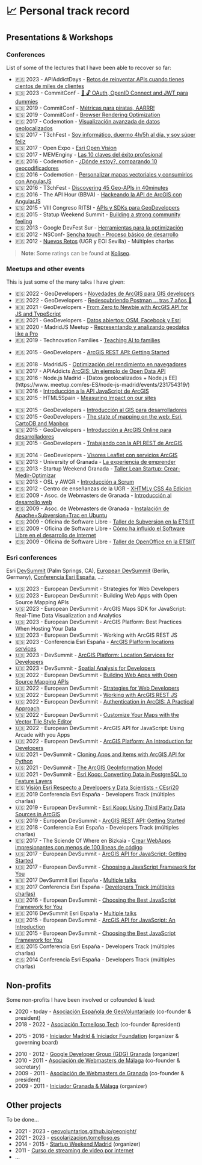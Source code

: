 # 📈 Personal track record

<!-- <iframe src="http://cdn.knightlab.com/libs/timeline/latest/embed/index.html?source=0Ajgk_dG_CbQBdE50czVrbVVnSmJkXzgwQkh3ekJrTUE&font=Bevan-PotanoSans&maptype=toner&lang=en&height=650" width="100%" height="500px"> </iframe> -->

## Presentations & Workshops

### Conferences

List of some of the lectures that I have been able to recover so far:

* 🇪🇸 2023 - APIAddictDays - [Retos de reinventar APIs cuando tienes cientos de miles de clientes](https://www.apiaddicts.org/apiaddictsdays/agenda/)
* 🇪🇸 2023 - CommitConf - [🔑 🔓 OAuth, OpenID Connect and JWT para dummies](https://koliseo.com/events/commit-2023/agenda/0)
* 🇪🇸 2019 - CommitConf - [Métricas para piratas, AARRR! ](https://www.youtube.com/watch?v=0TBFZDCWzNo)
* 🇪🇸 2019 - CommitConf - [Browser Rendering Optimization](https://koliseo.com/events/commit-2018/agenda/0)
* 🇪🇸 2017 - Codemotion - [Visualización avanzada de datos geolocalizados](https://www.youtube.com/watch?v=zoQkM29qr7I)
* 🇪🇸 2017 - T3chFest - [Soy informático, duermo 4h/5h al día, y soy súper feliz](https://www.youtube.com/watch?v=l8XAWlH1mKc)
* 🇪🇸 2017 - Open Expo - [Esri Open Vision](https://docs.google.com/presentation/d/1NXs8ZpY_ipYZcGaEfxWbxodar29V7DNUTB_nMZthg-M/edit?usp=sharing)
* 🇪🇸 2017 - MEMEnginy - [Las 10 claves del éxito profesional](https://docs.google.com/presentation/d/1o6caWAcwqI_EjTWesxAnlnIfETd06-HipFhzuMGsvZE/edit?usp=sharing)
* 🇪🇸 2016 - Codemotion - [¿Dónde estoy?, comparando 10 geocodificadores](https://www.youtube.com/watch?v=ADJ1jmYjPWA)
* 🇪🇸 2016 - Codemotion - [Personalizar mapas vectoriales y consumirlos con AngularJS](https://www.youtube.com/watch?v=VxEZkvPvp7A)
* 🇪🇸 2016 - T3chFest - [Discovering 45 Geo-APIs in 40minutes](https://slides.com/hhkaos/45-geo-apis)
* 🇪🇸 2016 - The API Hour (BBVA) - [Hackeando la API de ArcGIS con AngularJS](https://www.youtube.com/watch?v=p0atBUO6Yxo)
* 🇪🇸 2015 - VIII Congreso RITSI - [APIs y SDKs para GeoDevelopers](https://cadiz2015.congreso.ritsi.org/programa/)
* 🇪🇸 2015 - Statup Weekend Summit - [Building a strong community feeling](https://docs.google.com/presentation/d/1q_qpGc-tsx6xQXqO1VhS8nnxQhMVQhvDHRe1vxRtqfQ/edit?usp=sharing)
* 🇪🇸 2013 - Google DevFest Sur - [Herramientas para la optimización](https://www.slideshare.net/hhKaoS/herramientas-para-la-optimizacin-un-enfoque-prctico)
* 🇪🇸 2012 - NSConf- [Sencha touch - Proceso básico de desarrollo](https://www.slideshare.net/hhKaoS/sencha-touch-proceso-bsico-de-desarrollo)
* 🇪🇸 2012 - [Nuevos Retos](https://www.flickr.com/photos/pidecurso/with/6986850859) (UGR y EOI Sevilla) - Múltiples charlas

> **Note**: Some ratings can be found at [Koliseo](https://koliseo.com/rauljimenezortega/comments).

### Meetups and other events

This is just some of the many talks I have given:
* 🇪🇸 2022 - GeoDevelopers - [Novedades de ArcGIS para GIS developers](https://www.youtube.com/watch?v=HXUvU1cD7CQ)
* 🇪🇸 2022 -  GeoDevelopers - [Redescubriendo Postman ... tras 7 años 🥰](https://www.youtube.com/watch?v=P63DVUagt_s)
* 🇪🇸 2021 - GeoDevelopers - [From Zero to Newbie with ArcGIS API for JS and TypeScript](https://www.youtube.com/watch?v=vkK22tmCeXQ)
* 🇪🇸 2021 - GeoDevelopers - [Datos abiertos: OSM, Facebook y Esri](https://www.youtube.com/watch?v=_Jmtu2lj4kY)
* 🇪🇸 2020 - MadridJS Meetup - [Representando y analizando geodatos like a Pro](https://www.youtube.com/watch?v=mKkVDzUMIEU)
* 🇪🇸 2019 - Technovation Families - [Teaching AI to families](https://www.youtube.com/@RaulJimenezOrtega/search?query=Technovation%20Families)
- 🇪🇸 2015 - GeoDevelopers - [ArcGIS REST API: Getting Started](https://www.youtube.com/watch?v=FHYTSR8SJN0)
* 🇪🇸 2018 - MadridJS - [Optimización del rendimiento en navegadores](https://www.meetup.com/es-ES/madridjs/events/250425040/)
* 🇪🇸 2017 - APIAddicts [ArcGIS: Un ejemplo de Open Data API](https://www.meetup.com/es-ES/apiaddicts/events/236923088/)
* 🇪🇸 2016 - Node.js Madrid - [Datos geolocalizados + Node.js EE](https://www.
meetup.com/es-ES/node-js-madrid/events/231754319/)
* 🇪🇸 2016 - [Introducción a la API JavaScript de ArcGIS](https://youtube.com/watch?v=-sFpGjkDz8Y)
* 🇪🇸 2015 - HTML5Spain - [Measuring Impact on our sites](https://slides.com/hhkaos/measuring-impact)
- 🇪🇸 2015 - GeoDevelopers - [Introducción al GIS para desarrolladores](https://www.youtube.com/watch?v=6YCBgJqJ7Hs)
- 🇪🇸 2015 - GeoDevelopers - [The state of mapping on the web: Esri, CartoDB and Mapbox](https://www.youtube.com/watch?v=gI69mmZY-TA)
- 🇪🇸 2015 - GeoDevelopers - [Introducción a ArcGIS Online para desarrolladores](https://www.youtube.com/watch?v=g9UJHsUe-e8)
- 🇪🇸 2015 - GeoDevelopers - [Trabajando con la API REST de ArcGIS](https://www.youtube.com/watch?v=ov9orEizbhQ&t=736s)
* 🇪🇸 2014 - GeoDevelopers - [Visores Leaflet con servicios ArcGIS](https://www.youtube.com/watch?v=56glRmg_bZ8)
* 🇪🇸 2013 - University of Granada - [La experiencia de emprender](http://prezi.com/embed/pe5gygabzqvz/?bgcolor=ffffff&lock_to_path=0&autoplay=0&autohide_ctrls=0&features=undefined&disabled_features=undefined)
* 🇪🇸 2013 - Startup Weekend Granada - [Taller Lean Startup: Crear-Medir-Optimizar](http://www.youtube.com/watch?v=4VEiW5TkjH0)
* 🇪🇸 2013 - OSL y AWGR - [Introducción a Scrum](https://www.slideshare.net/hhKaoS/scrum-26058110)
* 🇪🇸 2012 - Centro de enseñanzas de la UGR - [XHTMLy CSS 4a Edicion](https://www.slideshare.net/hhKaoS/xhtmly-css-4a-edicion)
* 🇪🇸 2009 - Asoc. de Webmasters de Granada - [Introducción al desarrollo web](https://www.slideshare.net/hhKaoS/introd-al-desarrollo-web)
* 🇪🇸 2009 - Asoc. de Webmasters de Granada - [Instalación de Apache+Subversion+Trac en Ubuntu](https://www.slideshare.net/hhKaoS/instalacin-de-apachesubversiontrac-en-ubuntu-2228618)
* 🇪🇸 2009 - Oficina de Software Libre - [Taller de Subversion en la ETSIIT](https://osl.ugr.es/2009/02/17/taller-de-subversion-en-la-etsiit/)
* 🇪🇸 2009 - Oficina de Software Libre - [Cómo ha influido el Software Libre en el desarrollo de Internet](https://osl.ugr.es/2011/09/16/manana-es-el-software-freedom-day/)
* 🇪🇸 2009 - Oficina de Software Libre - [Taller de OpenOffice en la ETSIIT](https://osl.ugr.es/2009/03/08/taller-de-openoffice-en-la-etsiit/)

### Esri conferences

Esri [DevSummit](https://www.esri.com/en-us/about/events/devsummit/save-date) (Palm Springs, CA), [European DevSummit](https://www.esri.com/en-us/about/events/devsummit-europe/save-date) (Berlin, Germany), [Conferencia Esri España](https://www.esri.es/es-es/acerca-de/eventos/cesri23/conferencia-esri23), ...:

* 🇺🇸 2023 - European DevSummit - Strategies for Web Developers
* 🇺🇸 2023 - European DevSummit - Building Web Apps with Open Source Mapping APIs
* 🇺🇸 2023 - European DevSummit - ArcGIS Maps SDK for JavaScript: Real-Time Data Visualization and Analytics
* 🇺🇸 2023 - European DevSummit - ArcGIS Platform: Best Practices When Hosting Your Data
* 🇺🇸 2023 - European DevSummit - Working with ArcGIS REST JS
* 🇪🇸 2023 - Conferencia Esri España - [ArcGIS Platform locations services](https://www.youtube.com/watch?v=eqaikkyJqrY&list=PLoptan2utx17HcgYmjZMdwqqzzfjocCLq&index=4)
* 🇺🇸 2023 - DevSummit - [ArcGIS Platform: Location Services for Developers](https://registration.esri.com/flow/esri/23epcdev/devsummit-2023-ps/page/proceedings/session/1673589690135001ERCS)
* 🇺🇸 2023 - DevSummit - [Spatial Analysis for Developers](https://registration.esri.com/flow/esri/23epcdev/devsummit-2023-ps/page/proceedings/session/1671506582269001InJm)
* 🇺🇸 2022 - European DevSummit - [Building Web Apps with Open Source Mapping APIs](https://registration.esri.com/flow/esri/22eurdev/eurdev-2022-ps/page/proceedings/session/1664834621214001iwfO)
* 🇺🇸 2022 - European DevSummit - [Strategies for Web Developers](https://registration.esri.com/flow/esri/22eurdev/eurdev-2022-ps/page/proceedings/session/1664834620835001ivr9)
* 🇺🇸 2022 - European DevSummit - [Working with ArcGIS REST JS](https://registration.esri.com/flow/esri/22eurdev/eurdev-2022-ps/page/proceedings/session/1664834621150001iZgX)
* 🇺🇸 2022 - European DevSummit - [Authentication in ArcGIS: A Practical Approach](https://registration.esri.com/flow/esri/22eurdev/eurdev-2022-ps/page/proceedings/session/1664834621025001iHGn)
* 🇺🇸 2022 - European DevSummit - [Customize Your Maps with the Vector Tile Style Editor](https://registration.esri.com/flow/esri/22eurdev/eurdev-2022-ps/page/proceedings/session/1664834622060001izOR)
* 🇺🇸 2022 - European DevSummit - ArcGIS API for JavaScript: Using Arcade with you Apps
* 🇺🇸 2022 - European DevSummit - [ArcGIS Platform: An Introduction for Developers](https://registration.esri.com/flow/esri/22eurdev/eurdev-2022-ps/page/proceedings/session/1664834620902001ilW1)
* 🇺🇸 2021 - DevSummit - [Cloning Apps and Items with ArcGIS API for Python](https://www.youtube.com/watch?v=PhEM-k34bbY)
* 🇺🇸 2021 - DevSummit - [The ArcGIS GeoInformation Model](https://www.youtube.com/watch?v=uj0tHzM9G5c)
* 🇺🇸 2021 - DevSummit - [Esri Koop: Converting Data in PostgreSQL to Feature Layers](https://www.youtube.com/watch?v=-TCFaXQuhUE)
* 🇪🇸 [Visión Esri Respecto a Developers y Data Scientists - CEsri20](https://docs.google.com/presentation/d/1NRfesqnFPNuaTU5Mb91F9l7oL4aE-4aKVSV1bnSkP8M/edit?usp=sharing)
* 🇪🇸 2019 Conferencia Esri España - Developers Track (múltiples charlas)
* 🇺🇸 2019 - European DevSummit - [Esri Koop: Using Third Party Data Sources in ArcGIS](https://www.esri.com/content/dam/esrisites/en-us/about/events/media/2019-european-developers-summit/eurodev-43.pdf)
* 🇺🇸 2019 - European DevSummit  - [ArcGIS REST API: Getting Started](https://www.esri.com/content/dam/esrisites/en-us/about/events/media/2019-european-developers-summit/eurodev-29.pdf)
* 🇪🇸 2018 - Conferencia Esri España - Developers Track (múltiples charlas)
* 🇪🇸 2017 - The Sciende Of Where en Bizkaia - [Crear WebApps impresionantes con menos de 100 líneas de código](https://docs.google.com/document/d/1it6K3EIC2bWt3nclFJSBHCiLw96cRKBzxmPp9caiPc8/edit?usp=sharing)
* 🇺🇸 2017 - European DevSummit  - [ArcGIS API for JavaScript: Getting Started](https://proceedings.esri.com/library/userconf/devsummit-euro17/papers/devsummit-euro_21.pdf)
* 🇺🇸 2017 - European DevSummit  - [Choosing a JavaScript Framework for You	](https://proceedings.esri.com/library/userconf/devsummit-euro17/papers/devsummit-euro_28.pdf)
* 🇪🇸 2017 DevSummit Esri España - [Multiple talks](https://www.youtube.com/watch?v=HsNzMQRQsQg&list=PLwq5dz_FjCx6C9-ZtGJGM1eBEjFyndXd6&pp=iAQB)
* 🇪🇸 2017 Conferencia Esri España - [Developers Track (múltiples charlas)](https://www.youtube.com/watch?v=B7KbFQKa-7I&list=PLwq5dz_FjCx702K99Ae1pQqTP2Yr8aAT4&pp=iAQB)
* 🇺🇸 2016 - European DevSummit  - [Choosing the Best JavaScript Framework for You](https://proceedings.esri.com/library/userconf/devsummit-euro16/papers/devsummit-euro_07.pdf)
* 🇪🇸 2016 DevSummit Esri España - [Multiple talks](https://www.youtube.com/watch?v=860ZxjltwXI&list=PLwq5dz_FjCx7f_YTKAjG8ho_Y-6frw1XU)
* 🇺🇸 2015 - European DevSummit - [ArcGIS API for JavaScript: An Introduction](https://proceedings.esri.com/library/userconf/devsummit-euro15/papers/devsummit-euro_07.pdf)
* 🇺🇸 2015 - European DevSummit - [Choosing the Best JavaScript Framework for You](https://proceedings.esri.com/library/userconf/devsummit-euro15/papers/devsummit-euro_12.pdf)
* 🇪🇸 2015 Conferencia Esri España - Developers Track (múltiples charlas)
* 🇪🇸 2014 Conferencia Esri España - Developers Track (múltiples charlas)

## Non-profits

Some non-profits I have been involved or cofounded & lead:

* 2020 - today - [Asociación Española de GeoVoluntariado](https://geovoluntarios.org/) (co-founder & president)
* 2018 - 2022 - [Asociación Tomelloso Tech](https://web.archive.org/web/20201130180149/https://www.tomellosotech.org/) (co-founder &president)
- 2015 - 2016 -  [Iniciador Madrid & Iniciador Foundation](http://www.iniciador.com/es/que-es-iniciador/historia) (organizer & governing board)
* 2010 - 2012 - [Google Developer Group (GDG) Granada](https://web.archive.org/web/20200807235648/http://rauljimenez.info/proyectos/gdg/) (organizer)
* 2010 - 2011 - [Asociación de Webmasters de Málaga](https://www.youtube.com/watch?v=3Wum7zkXYfM&list=PLPAGhVhnLUfDAYRoJPN3QBm9U4w_PqCoe) (co-founder & secretary)
* 2009 - 2011 - [Asociación de Webmasters de Granada](https://web.archive.org/web/20120627123011/http://www.webmastergranada.es/) (co-founder & president)
* 2009 - 2011 - [Iniciador Granada & Málaga](https://www.youtube.com/watch?v=mR7M9YssJZw&list=PLPAGhVhnLUfDAYRoJPN3QBm9U4w_PqCoe&index=2) (organizer)

## Other projects

To be done...

* 2021 - 2023 - [geovoluntarios.github.io/geonight/](https://geovoluntarios.github.io/geonight/)
* 2021 - 2023 - [escolarizacion.tomelloso.es](http://escolarizacion.tomelloso.es/)
* 2014 - 2015 - [Startup Weekend Madrid](http://www.techstars.com/startup-weekend/) (organizer)
* 2011 - [Curso de streaming de video por internet](https://cursostreaming.wordpress.com/)
* ...